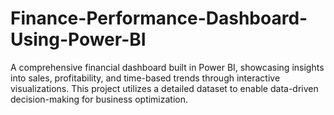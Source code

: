 # Finance-Performance-Dashboard-Using-Power-BI
A comprehensive financial dashboard built in Power BI, showcasing insights into sales, profitability, and time-based trends through interactive visualizations. This project utilizes a detailed dataset to enable data-driven decision-making for business optimization.
